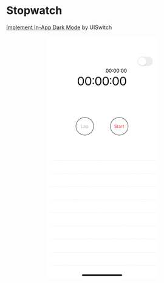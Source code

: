 # Stopwatch

[Implement In-App Dark Mode](https://swiftsenpai.com/development/implement-in-app-dark-mode-using-swift-observation-protocols/) by UISwitch

<p align="center">
  <img src="preview.gif" />
</p>